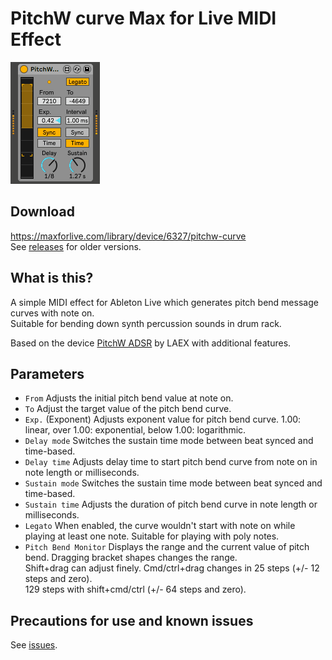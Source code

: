 # PitchW curve Max for Live MIDI Effect
![PitchW Curve image](thumbnail/pitchwc.gif)
## Download
https://maxforlive.com/library/device/6327/pitchw-curve<br>
See [releases](https://github.com/h1data/M4L-pitchw-curve/releases) for older versions.

## What is this?
A simple MIDI effect for Ableton Live which generates pitch bend message curves with note on.<br>
Suitable for bending down synth percussion sounds in drum rack.

Based on the device [PitchW ADSR](https://maxforlive.com/library/device/3904/pitchw-adsr) by LAEX with additional features.

## Parameters
- `From` Adjusts the initial pitch bend value at note on.
- `To` Adjust the target value of the pitch bend curve.
- `Exp.` (Exponent) Adjusts exponent value for pitch bend curve.
1.00: linear, over 1.00: exponential, below 1.00: logarithmic.
- `Delay mode` Switches the sustain time mode between beat synced and time-based.
- `Delay time` Adjusts delay time to start pitch bend curve from note on in note length or milliseconds.
- `Sustain mode` Switches the sustain time mode between beat synced and time-based.
- `Sustain time` Adjusts the duration of pitch bend curve in note length or milliseconds.
- `Legato` When enabled, the curve wouldn't start with note on while playing at least one note. Suitable for playing with poly notes.
- `Pitch Bend Monitor` Displays the range and the current value of pitch bend. Dragging bracket shapes changes the range.<br>
Shift+drag can adjust finely. Cmd/ctrl+drag changes in 25 steps (+/- 12 steps and zero).<br>
129 steps with shift+cmd/ctrl (+/- 64 steps and zero).

## Precautions for use and known issues
See [issues](https://github.com/h1data/M4L-pitchw-curve/issues?q=).
